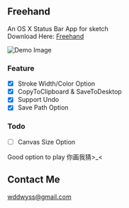 Freehand
--
An OS X Status Bar App for sketch  
Download Here: [Freehand](https://github.com/wddwycc/Freehand/releases)


![Demo Image](https://raw.githubusercontent.com/wddwycc/Freehand/master/Images/demo.png)

### Feature
- [x] Stroke Width/Color Option
- [x] CopyToClipboard & SaveToDesktop
- [x] Support Undo
- [x] Save Path Option

### Todo
- [ ] Canvas Size Option


Good option to play 你画我猜>_<

Contact Me
---
wddwyss@gmail.com



